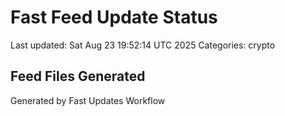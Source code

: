 # Fast Feed Update Status
Last updated: Sat Aug 23 19:52:14 UTC 2025
Categories: crypto

## Feed Files Generated

Generated by Fast Updates Workflow
